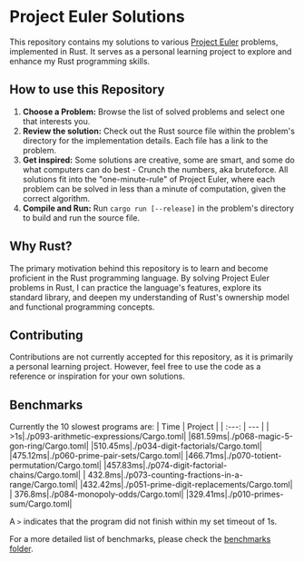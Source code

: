 # Project Euler Solutions
This repository contains my solutions to various [Project Euler](projecteuler.net) problems, implemented in Rust. It serves as a personal learning project to explore and enhance my Rust programming skills.
## How to use this Repository
1. **Choose a Problem:** Browse the list of solved problems and select one that interests you.
2. **Review the solution:** Check out the Rust source file within the problem's directory for the implementation details. Each file has a link to the problem.
3. **Get inspired:** Some solutions are creative, some are smart, and some do what computers can do best - Crunch the numbers, aka bruteforce. All solutions fit into the "one-minute-rule" of Project Euler, where each problem can be solved in less than a minute of computation, given the correct algorithm.
4. **Compile and Run:** Run `cargo run [--release]` in the problem's directory to build and run the source file.
## Why Rust?
The primary motivation behind this repository is to learn and become proficient in the Rust programming language. By solving Project Euler problems in Rust, I can practice the language's features, explore its standard library, and deepen my understanding of Rust's ownership model and functional programming concepts.
## Contributing
Contributions are not currently accepted for this repository, as it is primarily a personal learning project. However, feel free to use the code as a reference or inspiration for your own solutions.
## Benchmarks
Currently the 10 slowest programs are:
| Time | Project |
| :---: | --- |
|     >1s|./p093-arithmetic-expressions/Cargo.toml|
|681.59ms|./p068-magic-5-gon-ring/Cargo.toml|
|510.45ms|./p034-digit-factorials/Cargo.toml|
|475.12ms|./p060-prime-pair-sets/Cargo.toml|
|466.71ms|./p070-totient-permutation/Cargo.toml|
|457.83ms|./p074-digit-factorial-chains/Cargo.toml|
| 432.8ms|./p073-counting-fractions-in-a-range/Cargo.toml|
|432.42ms|./p051-prime-digit-replacements/Cargo.toml|
| 376.8ms|./p084-monopoly-odds/Cargo.toml|
|329.41ms|./p010-primes-sum/Cargo.toml|

A `>` indicates that the program did not finish within my set timeout of 1s.

For a more detailed list of benchmarks, please check the [benchmarks folder](./benchmarks/).  
